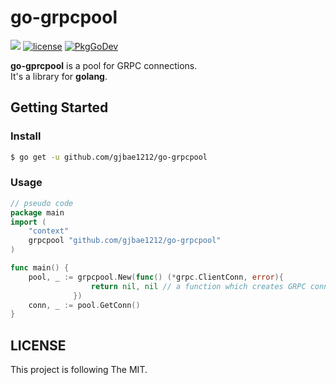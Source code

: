 # go-grpcpool

<p align="left"> 
  <a href="https://hits.seeyoufarm.com"><img src="https://hits.seeyoufarm.com/api/count/incr/badge.svg?url=https%3A%2F%2Fgithub.com%2Fgjbae1212%2Fgo-grpcpool&count_bg=%2379C83D&title_bg=%23555555&icon=go.svg&icon_color=%2308BEB8&title=hits&edge_flat=false"/></a>               
  <a href="/LICENSE"><img src="https://img.shields.io/badge/license-MIT-GREEN.svg" alt="license"/></a>
  <a href="https://pkg.go.dev/github.com/gjbae1212/go-grpcpool"><img src="https://pkg.go.dev/badge/github.com/gjbae1212/go-grpcpool" alt="PkgGoDev"></a>
</p>

**go-gprcpool** is a pool for GRPC connections.  
It's a library for **golang**.

## Getting Started
### Install
```bash
$ go get -u github.com/gjbae1212/go-grpcpool
```

### Usage
```go
// pseudo code
package main
import (
    "context"  
    grpcpool "github.com/gjbae1212/go-grpcpool"    
)

func main() {
	pool, _ := grpcpool.New(func() (*grpc.ClientConn, error){ 
                  return nil, nil // a function which creates GRPC connection. 
              })
    conn, _ := pool.GetConn()
}  
```

## LICENSE
This project is following The MIT.
